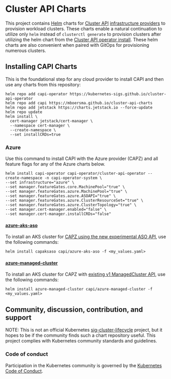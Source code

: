 # Cluster API Charts

This project contains [Helm](https://helm.sh/) charts for [Cluster API](https://github.com/kubernetes-sigs/cluster-api) [infrastructure providers](https://cluster-api.sigs.k8s.io/reference/providers) to provision workload clusters.  These charts enable a natural continuation to utilize only `helm` instead of `clusterctl generate` to provision clusters after utilizing the helm chart from the [Cluster API operator install](https://cluster-api.sigs.k8s.io/user/quick-start-operator).  These helm charts are also convenient when paired with GitOps for provisioning numerous clusters.

## Installing CAPI Charts

This is the foundational step for any cloud provider to install CAPI and then use any charts from this repository:

```shell
helm repo add capi-operator https://kubernetes-sigs.github.io/cluster-api-operator
helm repo add capi https://mboersma.github.io/cluster-api-charts
helm repo add jetstack https://charts.jetstack.io --force-update
helm repo update
helm install \
  cert-manager jetstack/cert-manager \
  --namespace cert-manager \
  --create-namespace \
  --set installCRDs=true
```

### Azure

Use this command to install CAPI with the Azure provider (CAPZ) and all feature flags for any of the Azure charts below.

```shell
helm install capi-operator capi-operator/cluster-api-operator --create-namespace -n capi-operator-system \
--set infrastructure="azure" \
--set manager.featureGates.core.MachinePool="true" \
--set manager.featureGates.azure.MachinePool="true" \
--set manager.featureGates.azure.ASOAPI="true" \
--set manager.featureGates.azure.ClusterResourceSet="true" \
--set manager.featureGates.azure.ClusterTopology="true" \
--set manager.cert-manager.enabled="false" \
--set manager.cert-manager.installCRDs="false"
```

#### [azure-aks-aso](./charts/azure-aks-aso)

To install an AKS cluster for [CAPZ using the new experimental ASO API](https://capz.sigs.k8s.io/topics/aso.html?highlight=azure%20service%20ope#experimental-aso-api), use the following commands:

```
helm install capaksaso capi/azure-aks-aso -f <my_values.yaml>
```

#### [azure-managed-cluster](./charts/azure-managed-cluster)

To install an AKS cluster for CAPZ with [existing v1 ManagedCluster API](https://capz.sigs.k8s.io/topics/managedcluster), use the following commands:

```shell
helm install azure-managed-cluster capi/azure-managed-cluster -f <my_values.yaml>
```

## Community, discussion, contribution, and support

NOTE: This is not an official Kubernetes [sig-cluster-lifecycle](https://github.com/kubernetes/community/blob/master/sig-cluster-lifecycle/README.md) project, but it hopes to be if the community finds such a chart repository useful. This project complies with Kubernetes community standards and guidelines.

### Code of conduct

Participation in the Kubernetes community is governed by the [Kubernetes Code of Conduct](code-of-conduct.md).

[owners]: https://git.k8s.io/community/contributors/guide/owners.md
[Creative Commons 4.0]: https://git.k8s.io/website/LICENSE

